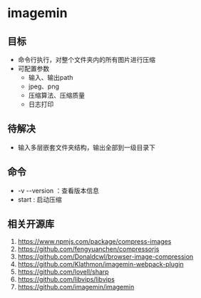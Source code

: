 # imagemin

## 目标

- 命令行执行，对整个文件夹内的所有图片进行压缩
- 可配置参数
  - 输入、输出path
  - jpeg、png
  - 压缩算法、压缩质量
  - 日志打印

## 待解决

- 输入多层嵌套文件夹结构，输出全部到一级目录下

## 命令

- -v --version ：查看版本信息
- start : 启动压缩

## 相关开源库

1. <https://www.npmjs.com/package/compress-images>
2. <https://github.com/fengyuanchen/compressorjs>
3. <https://github.com/Donaldcwl/browser-image-compression>
4. <https://github.com/Klathmon/imagemin-webpack-plugin>
5. <https://github.com/lovell/sharp>
6. <https://github.com/libvips/libvips>
7. <https://github.com/imagemin/imagemin>
